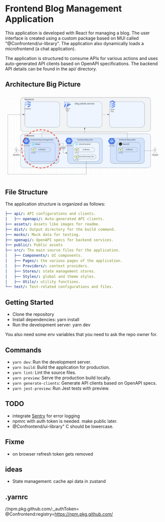 # Frontend Blog Management Application

This application is developed with React for managing a blog. The user interface is created using a custom package based on MUI called "@Confrontend/ui-library". The application also dynamically loads a microfrontend (a chat application).

The application is structured to consume APIs for various actions and uses auto-generated API clients based on OpenAPI specifications. The backend API details can be found in the api/ directory.

## Architecture Big Picture

![Architecture](assets/architecture.png)

## File Structure

The application structure is organized as follows:

```yaml
├── api/: API configurations and clients.
│   ├── openapi/: Auto-generated API clients.
├── assets/: Assets like images for readme.
├── dist/: Output directory for the build command.
├── mocks/: Mock data for testing.
├── openapi/: OpenAPI specs for backend services.
├── public/: Public assets
├── src/: The main source files for the application.
│   ├── Components/: UI components.
│   ├── Pages/: the various pages of the application.
│   ├── Providers/: context providers.
│   ├── Stores/: state management stores.
│   ├── Styles/: global and theme styles.
│   ├── Utils/: utility functions.
└── test/: Test-related configurations and files.
```

## Getting Started

- Clone the repository
- Install dependencies: yarn install
- Run the development server: yarn dev

You also need some env variables that you need to ask the repo owner for.

## Commands

- `yarn dev`: Run the development server.
- `yarn build`: Build the application for production.
- `yarn lint`: Lint the source files.
- `yarn preview`: Serve the production build locally.
- `yarn generate-clients`: Generate API clients based on OpenAPI specs.
- `yarn jest-preview`: Run Jest tests with preview.

## TODO

- integrate [Sentry](https://conf-0g.sentry.io/onboarding/setup-docs/?product=performance-monitoring&product=session-replay) for error logging
- npmrc with auth token is needed. make public later.
- @Confrontend/ui-library" C should be lowercase.

## Fixme

- on browser refresh token gets removed

## ideas

- State management: cache api data in zustand

## .yarnrc

//npm.pkg.github.com/:\_authToken=<token>
@Confrontend:registry=https://npm.pkg.github.com/
